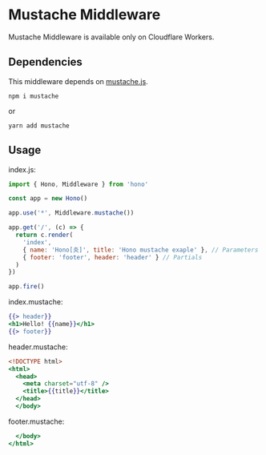 # Mustache Middleware

Mustache Middleware is available only on Cloudflare Workers.

## Dependencies

This middleware depends on [mustache.js](https://www.npmjs.com/package/mustache).

```plain
npm i mustache
```

or

```plain
yarn add mustache
```

## Usage

index.js:

```js
import { Hono, Middleware } from 'hono'

const app = new Hono()

app.use('*', Middleware.mustache())

app.get('/', (c) => {
  return c.render(
    'index',
    { name: 'Hono[炎]', title: 'Hono mustache exaple' }, // Parameters
    { footer: 'footer', header: 'header' } // Partials
  )
})

app.fire()
```

index.mustache:

```mustache
{{> header}}
<h1>Hello! {{name}}</h1>
{{> footer}}
```

header.mustache:

```mustache
<!DOCTYPE html>
<html>
  <head>
    <meta charset="utf-8" />
    <title>{{title}}</title>
  </head>
  </body>
```

footer.mustache:

```mustache
  </body>
</html>
```
